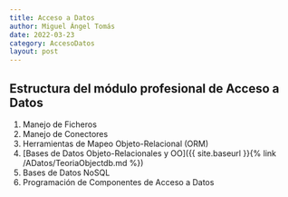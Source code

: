 ```yaml
---
title: Acceso a Datos
author: Miguel Ángel Tomás
date: 2022-03-23
category: AccesoDatos
layout: post
---
```


## Estructura del módulo profesional de Acceso a Datos

1. Manejo de Ficheros
2. Manejo de Conectores
3. Herramientas de Mapeo Objeto-Relacional (ORM)
4. [Bases de Datos Objeto-Relacionales y OO]({{ site.baseurl }}{% link /ADatos/TeoriaObjectdb.md %})
5. Bases de Datos NoSQL
6. Programación de Componentes de Acceso a Datos